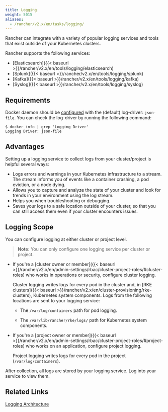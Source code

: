 ```yaml
---
title: Logging
weight: 5015
aliases:
  - /rancher/v2.x/en/tasks/logging/
---
```


Rancher can integrate with a variety of popular logging services and tools that exist outside of your Kubernetes clusters.

Rancher supports the following services:

- [Elasticsearch]({{< baseurl >}}/rancher/v2.x/en/tools/logging/elasticsearch)
- [Splunk]({{< baseurl >}}/rancher/v2.x/en/tools/logging/splunk)
- [Kafka]({{< baseurl >}}/rancher/v2.x/en/tools/logging/kafka)
- [Syslog]({{< baseurl >}}/rancher/v2.x/en/tools/logging/syslog) 

## Requirements

Docker daemon should be [configured](https://docs.docker.com/config/containers/logging/configure/) with the (default) log-driver: `json-file`. You can check the log-driver by running the following command:

```
$ docker info | grep 'Logging Driver'
Logging Driver: json-file
```

## Advantages

Setting up a logging service to collect logs from your cluster/project is helpful several ways:

- Logs errors and warnings in your Kubernetes infrastructure to a stream. The stream informs you of events like a container crashing, a pod eviction, or a node dying.
- Allows you to capture and analyze the state of your cluster and look for trends in your environment using the log stream.
- Helps you when troubleshooting or debugging.
- Saves your logs to a safe location outside of your cluster, so that you can still access them even if your cluster encounters issues.

## Logging Scope

You can configure logging at either cluster or project level.

>**Note:** You can only configure one logging service per cluster or project.

- If you're a [cluster owner or member]({{< baseurl >}}/rancher/v2.x/en/admin-settings/rbac/cluster-project-roles/#cluster-roles) who works in operations or security, configure cluster logging.

    Cluster logging writes logs for every pod in the cluster and, in [RKE clusters]({{< baseurl >}}/rancher/v2.x/en/cluster-provisioning/rke-clusters), Kubernetes system components. Logs from the following locations are sent to your logging service: 


  - The `/var/log/containers` path for pod logging.
  
  - The `/var/lib/rancher/rke/logs/` path for Kubernetes system components.

- If you're a [project owner or member]({{< baseurl >}}/rancher/v2.x/en/admin-settings/rbac/cluster-project-roles/#project-roles) who works on an application, configure project logging.

    Project logging writes logs for every pod in the project (`/var/log/containers`).

After collection, all logs are stored by your logging service. Log into your service to view them.

## Related Links

[Logging Architecture](https://kubernetes.io/docs/concepts/cluster-administration/logging/)